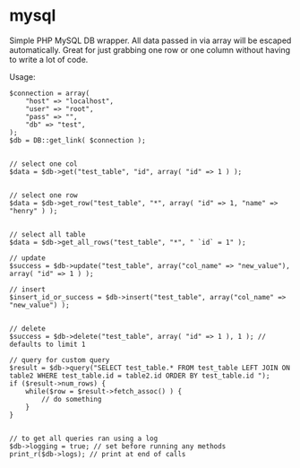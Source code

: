 mysql
=====

Simple PHP MySQL DB wrapper. All data passed in via array will be escaped automatically. Great for just grabbing one row or one column without having to write a lot of code.

Usage:

    $connection = array(
        "host" => "localhost",
        "user" => "root",
        "pass" => "",
        "db" => "test",
    );
    $db = DB::get_link( $connection );
    
    
    // select one col
    $data = $db->get("test_table", "id", array( "id" => 1 ) );
    
    
    // select one row
    $data = $db->get_row("test_table", "*", array( "id" => 1, "name" => "henry" ) );
    
    
    // select all table
    $data = $db->get_all_rows("test_table", "*", " `id` = 1" );
    
    // update
    $success = $db->update("test_table", array("col_name" => "new_value"), array( "id" => 1 ) );
    
    // insert
    $insert_id_or_success = $db->insert("test_table", array("col_name" => "new_value") );
    
    
    // delete
    $success = $db->delete("test_table", array( "id" => 1 ), 1 ); // defaults to limit 1
    
    // query for custom query
    $result = $db->query("SELECT test_table.* FROM test_table LEFT JOIN ON table2 WHERE test_table.id = table2.id ORDER BY test_table.id ");
    if ($result->num_rows) {
        while($row = $result->fetch_assoc() ) {
            // do something
        }
    }
    
    
    // to get all queries ran using a log
    $db->logging = true; // set before running any methods
    print_r($db->logs); // print at end of calls
    
    
    
